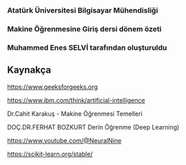
### Atatürk Üniversitesi Bilgisayar Mühendisliği
### Makine Öğrenmesine Giriş dersi dönem özeti
### Muhammed Enes SELVİ tarafından oluşturuldu

## Kaynakça
https://www.geeksforgeeks.org

https://www.ibm.com/think/artificial-intelligence

Dr.Cahit Karakuş - Makine Öğrenmesi Temelleri

DOÇ.DR.FERHAT BOZKURT Derin Öğrenme (Deep Learning)

https://www.youtube.com/@NeuralNine

https://scikit-learn.org/stable/


